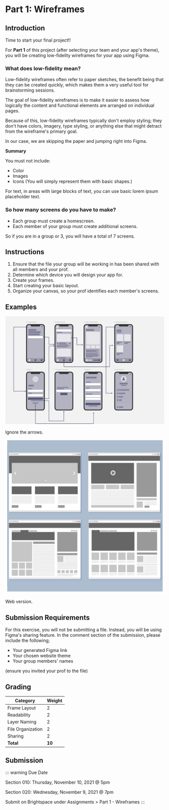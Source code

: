 # Part 1: Wireframes

## Introduction

Time to start your final project!!

For **Part 1** of this project (after selecting your team and your app's theme), you will be creating low-fidelity wireframes for your app using Figma.

### What does low-fidelity mean?

Low-fidelity wireframes often refer to paper sketches, the benefit being that they can be created quickly, which makes them a very useful tool for brainstorming sessions.

The goal of low-fidelity wireframes is to make it easier to assess how logically the content and functional elements are arranged on individual pages.

Because of this, low-fidelity wireframes typically don't employ styling; they don't have colors, imagery, type styling, or anything else that might detract from the wireframe's primary goal.

In our case, we are skipping the paper and jumping right into Figma.

**Summary**

You must not include:

- Color
- Images
- Icons
  (You will simply represent them with basic shapes.)

For text, in areas with large blocks of text, you can use basic lorem ipsum placeholder text.

### So how many screens do you have to make?

- Each group must create a homescreen.
- Each member of your group must create additional screens.

So if you are in a group or 3, you will have a total of 7 screens.

## Instructions

1. Ensure that the file your group will be working in has been shared with all members and your prof.
2. Determine which device you will design your app for.
3. Create your frames.
4. Start creating your basic layout.
5. Organize your canvas, so your prof identifies each member's screens.

## Examples

![Example 1](./assets/p1-example-1.png)

Ignore the arrows.

![Example 2](./assets/p1-example-2.png)

Web version.

## Submission Requirements

For this exercise, you will not be submitting a file. Instead, you will be using Figma's sharing feature. In the comment section of the submission, please include the following;

- Your generated Figma link
- Your chosen website theme
- Your group members' names

(ensure you invited your prof to the file)

## Grading

| Category          | Weight |
| ----------------- | ------ |
| Frame Layout      | 2      |
| Readability       | 2      |
| Layer Naming      | 2      |
| File Organization | 2      |
| Sharing           | 2      |
| **Total**         | **10** |

## Submission

::: warning Due Date

Section 010: Thursday, November 10, 2021 @ 5pm

Section 020: Wednesday, November 9, 2021 @ 7pm

Submit on Brightspace under Assignments > Part 1 - Wireframes
:::
